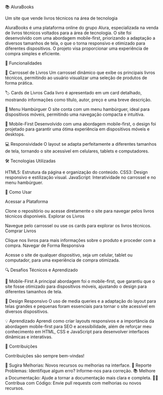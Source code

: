 📚 AluraBooks


Um site que vende livros técnicos na área de tecnologia


AluraBooks é uma plataforma online do grupo Alura, especializada na venda de livros técnicos voltados para a área de tecnologia. O site foi desenvolvido com uma abordagem mobile-first, priorizando a adaptação a diversos tamanhos de tela, o que o torna responsivo e otimizado para diferentes dispositivos. O projeto visa proporcionar uma experiência de compra simples e eficiente.



🚀 Funcionalidades



🎡 Carrossel de Livros
Um carrossel dinâmico que exibe os principais livros técnicos, permitindo ao usuário visualizar uma seleção de produtos de forma prática.

🏷️ Cards de Livros
Cada livro é apresentado em um card detalhado, mostrando informações como título, autor, preço e uma breve descrição.

🍔 Menu Hambúrguer
O site conta com um menu hambúrguer, ideal para dispositivos móveis, permitindo uma navegação compacta e intuitiva.

📱 Mobile-First
Desenvolvido com uma abordagem mobile-first, o design foi projetado para garantir uma ótima experiência em dispositivos móveis e desktops.

💻 Responsividade
O layout se adapta perfeitamente a diferentes tamanhos de tela, tornando o site acessível em celulares, tablets e computadores.




🛠️ Tecnologias Utilizadas



HTML5: Estrutura da página e organização do conteúdo.
CSS3: Design responsivo e estilização visual.
JavaScript: Interatividade no carrossel e no menu hambúrguer.



🎯 Como Usar



Acessar a Plataforma

Clone o repositório ou acesse diretamente o site para navegar pelos livros técnicos disponíveis.
Explorar os Livros

Navegue pelo carrossel ou use os cards para explorar os livros técnicos.
Comprar Livros

Clique nos livros para mais informações sobre o produto e proceder com a compra.
Navegar de Forma Responsiva

Acesse o site de qualquer dispositivo, seja um celular, tablet ou computador, para uma experiência de compra otimizada.



🔍 Desafios Técnicos e Aprendizado



📱 Mobile-First
A principal abordagem foi o mobile-first, que garantiu que o site fosse otimizado para dispositivos móveis, ajustando o design para diferentes tamanhos de tela.

🎨 Design Responsivo
O uso de media queries e a adaptação do layout para telas grandes e pequenas foram essenciais para tornar o site acessível em diversos dispositivos.

💡 Aprendizado
Aprendi como criar layouts responsivos e a importância da abordagem mobile-first para SEO e acessibilidade, além de reforçar meu conhecimento em HTML, CSS e JavaScript para desenvolver interfaces dinâmicas e interativas.



💬 Contribuições



Contribuições são sempre bem-vindas!

🤔 Sugira Melhorias: Novos recursos ou melhorias na interface.
🐛 Reporte Problemas: Identifique algum erro? Informe-nos para correção.
📚 Melhore a Documentação: Ajude a tornar a documentação mais clara e completa.
👨‍💻 Contribua com Código: Envie pull requests com melhorias ou novos recursos.
